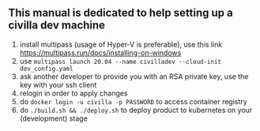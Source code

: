 ## This manual is dedicated to help setting up a civilla dev machine

1. install multipass (usage of Hyper-V is preferable), use this link https://multipass.run/docs/installing-on-windows
2. use `multipass launch 20.04 --name civilladev --cloud-init dev_config.yaml`
3. ask another developer to provide you with an RSA private key, use the key with your ssh client
4. relogin in order to apply changes
5. do `docker login -u civilla -p PASSWORD` to access container registry
6. do `./build.sh && ./deploy.sh` to deploy product to kubernetes on your (development) stage
